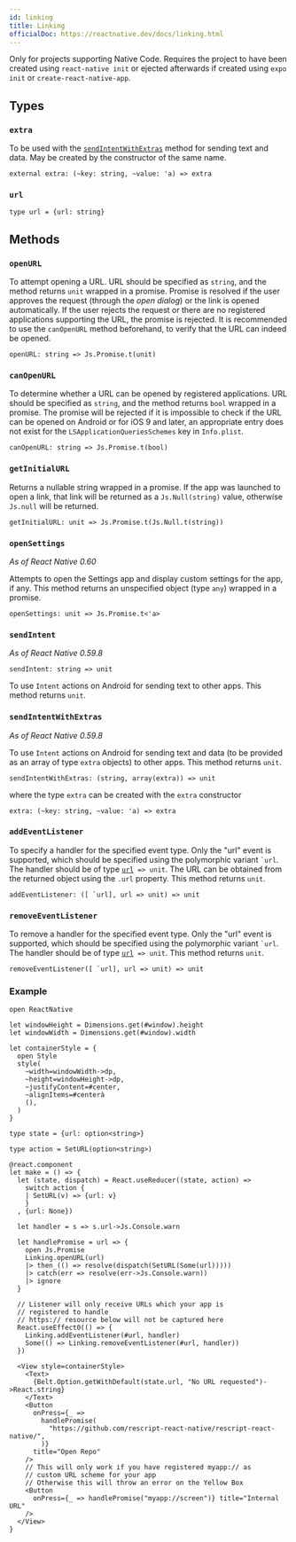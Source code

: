 ```yaml
---
id: linking
title: Linking
officialDoc: https://reactnative.dev/docs/linking.html
---
```


Only for projects supporting Native Code. Requires the project to have been
created using `react-native init` or ejected afterwards if created using
`expo init` or `create-react-native-app`.

## Types

### `extra`

To be used with the [`sendIntentWithExtras`](#sendIntentWithExtras) method for
sending text and data. May be created by the constructor of the same name.

```rescript
external extra: (~key: string, ~value: 'a) => extra
```

### `url`

```rescript
type url = {url: string}
```

## Methods

### `openURL`

To attempt opening a URL. URL should be specified as `string`, and the method
returns `unit` wrapped in a promise. Promise is resolved if the user approves
the request (through the _open dialog_) or the link is opened automatically. If
the user rejects the request or there are no registered applications supporting
the URL, the promise is rejected. It is recommended to use the `canOpenURL`
method beforehand, to verify that the URL can indeed be opened.

```rescript
openURL: string => Js.Promise.t(unit)
```

### `canOpenURL`

To determine whether a URL can be opened by registered applications. URL should
be specified as `string`, and the method returns `bool` wrapped in a promise.
The promise will be rejected if it is impossible to check if the URL can be
opened on Android or for iOS 9 and later, an appropriate entry does not exist
for the `LSApplicationQueriesSchemes` key in `Info.plist`.

```rescript
canOpenURL: string => Js.Promise.t(bool)
```

### `getInitialURL`

Returns a nullable string wrapped in a promise. If the app was launched to open
a link, that link will be returned as a `Js.Null(string)` value, otherwise
`Js.null` will be returned.

```rescript
getInitialURL: unit => Js.Promise.t(Js.Null.t(string))
```

### `openSettings`

_As of React Native 0.60_

Attempts to open the Settings app and display custom settings for the app, if
any. This method returns an unspecified object (type `any`) wrapped in a
promise.

```rescript
openSettings: unit => Js.Promise.t<'a>
```

### `sendIntent`

_As of React Native 0.59.8_

```rescript
sendIntent: string => unit
```

To use `Intent` actions on Android for sending text to other apps. This method
returns `unit`.

### `sendIntentWithExtras`

_As of React Native 0.59.8_

To use `Intent` actions on Android for sending text and data (to be provided as
an array of type `extra` objects) to other apps. This method returns `unit`.

```rescript
sendIntentWithExtras: (string, array(extra)) => unit
```

where the type `extra` can be created with the `extra` constructor

```rescript
extra: (~key: string, ~value: 'a) => extra
```

### `addEventListener`

To specify a handler for the specified event type. Only the "url" event is
supported, which should be specified using the polymorphic variant `` `url ``.
The handler should be of type [`url`](#url)` => unit`. The URL can be obtained
from the returned object using the `.url` property. This method returns `unit`.

```rescript
addEventListener: ([ `url], url => unit) => unit
```

### `removeEventListener`

To remove a handler for the specified event type. Only the "url" event is
supported, which should be specified using the polymorphic variant `` `url ``.
The handler should be of type [`url`](#url)` => unit`. This method returns
`unit`.

```rescript
removeEventListener([ `url], url => unit) => unit
```

### Example

```rescript
open ReactNative

let windowHeight = Dimensions.get(#window).height
let windowWidth = Dimensions.get(#window).width

let containerStyle = {
  open Style
  style(
    ~width=windowWidth->dp,
    ~height=windowHeight->dp,
    ~justifyContent=#center,
    ~alignItems=#centerà
    (),
  )
}

type state = {url: option<string>}

type action = SetURL(option<string>)

@react.component
let make = () => {
  let (state, dispatch) = React.useReducer((state, action) =>
    switch action {
    | SetURL(v) => {url: v}
    }
  , {url: None})

  let handler = s => s.url->Js.Console.warn

  let handlePromise = url => {
    open Js.Promise
    Linking.openURL(url)
    |> then_(() => resolve(dispatch(SetURL(Some(url)))))
    |> catch(err => resolve(err->Js.Console.warn))
    |> ignore
  }

  // Listener will only receive URLs which your app is
  // registered to handle
  // https:// resource below will not be captured here
  React.useEffect0(() => {
    Linking.addEventListener(#url, handler)
    Some(() => Linking.removeEventListener(#url, handler))
  })

  <View style=containerStyle>
    <Text>
      {Belt.Option.getWithDefault(state.url, "No URL requested")->React.string}
    </Text>
    <Button
      onPress={_ =>
        handlePromise(
          "https://github.com/rescript-react-native/rescript-react-native/",
        )}
      title="Open Repo"
    />
    // This will only work if you have registered myapp:// as
    // custom URL scheme for your app
    // Otherwise this will throw an error on the Yellow Box
    <Button
      onPress={_ => handlePromise("myapp://screen")} title="Internal URL"
    />
  </View>
}
```
